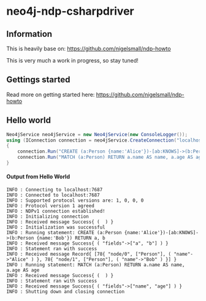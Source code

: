# neo4j-ndp-csharpdriver

## Information
This is heavily base on: https://github.com/nigelsmall/ndp-howto 

This is very much a work in progress, so stay tuned!

## Gettings started
Read more on getting started here: https://github.com/nigelsmall/ndp-howto 

## Hello world
```C#
Neo4jService neo4jService = new Neo4jService(new ConsoleLogger());
using (IConnection connection = neo4jService.CreateConnection("localhost", 7687))
{
    connection.Run("CREATE (a:Person {name:'Alice'})-[ab:KNOWS]->(b:Person {name:'Bob'}) RETURN a, b");
    connection.Run("MATCH (a:Person) RETURN a.name AS name, a.age AS age");
}
```
#### Output from Hello World
```
INFO : Connecting to localhost:7687
INFO : Connected to localhost:7687
INFO : Supported protocol versions are: 1, 0, 0, 0
INFO : Protocol version 1 agreed
INFO : NDPv1 connection established!
INFO : Initializing connection
INFO : Received message Success{ (  ) }
INFO : Initialization was successful
INFO : Running statement: CREATE (a:Person {name:'Alice'})-[ab:KNOWS]->(b:Person {name:'Bob'}) RETURN a, b
INFO : Received message Success{ ( "fields"->["a", "b"] ) }
INFO : Statement ran with success
INFO : Received message Record{ [78{ "node/0", ["Person"], ( "name"->"Alice" ) }, 78{ "node/1", ["Person"], ( "name"->"Bob" ) }] }
INFO : Running statement: MATCH (a:Person) RETURN a.name AS name, a.age AS age
INFO : Received message Success{ (  ) }
INFO : Statement ran with success
INFO : Received message Success{ ( "fields"->["name", "age"] ) }
INFO : Shutting down and closing connection

```
